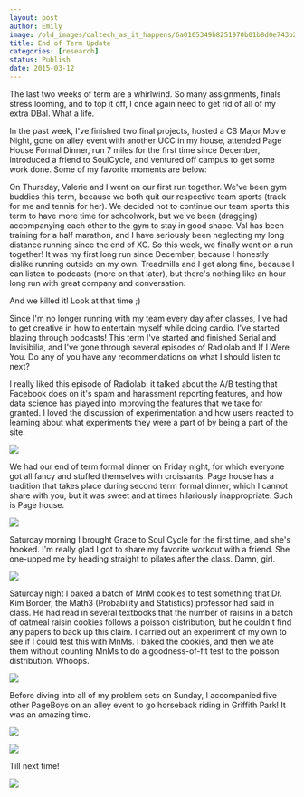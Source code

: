 ```yaml
---
layout: post
author: Emily
image: /old_images/caltech_as_it_happens/6a0105349b8251970b01b8d0e743b2970c.jpg
title: End of Term Update 
categories: [research]
status: Publish
date: 2015-03-12
---
```



The last two weeks of term are a whirlwind. So many assignments, finals stress looming, and to top it off, I once again need to get rid of all of my extra DBal. What a life.

In the past week, I've finished two final projects, hosted a CS Major Movie Night, gone on alley event with another UCC in my house, attended Page House Formal Dinner, run 7 miles for the first time since December, introduced a friend to SoulCycle, and ventured off campus to get some work done. Some of my favorite moments are below:

On Thursday, Valerie and I went on our first run together. We've been gym buddies this term, because we both quit our respective team sports (track for me and tennis for her). We decided not to continue our team sports this term to have more time for schoolwork, but we've been (dragging) accompanying each other to the gym to stay in good shape. Val has been training for a half marathon, and I have seriously been neglecting my long distance running since the end of XC. So this week, we finally went on a run together! It was my first long run since December, because I honestly dislike running outside on my own. Treadmills and I get along fine, because I can listen to podcasts (more on that later), but there's nothing like an hour long run with great company and conversation.

And we killed it! Look at that time ;)

Since I'm no longer running with my team every day after classes, I've had to get creative in how to entertain myself while doing cardio. I've started blazing through podcasts! This term I've started and finished Serial and Invisibilia, and I've gone through several episodes of Radiolab and If I Were You. Do any of you have any recommendations on what I should listen to next?

I really liked this episode of Radiolab: it talked about the A/B testing that Facebook does on it's spam and harassment reporting features, and how data science has played into improving the features that we take for granted. I loved the discussion of experimentation and how users reacted to learning about what experiments they were a part of by being a part of the site.


![](/old_images/caltech_as_it_happens/6a0105349b8251970b01b8d0e74451970c.png)

We had our end of term formal dinner on Friday night, for which everyone got all fancy and stuffed themselves with croissants. Page house has a tradition that takes place during second term formal dinner, which I cannot share with you, but it was sweet and at times hilariously inappropriate. Such is Page house.


![](/old_images/caltech_as_it_happens/6a0105349b8251970b01b8d0e74519970c.jpg)

Saturday morning I brought Grace to Soul Cycle for the first time, and she's hooked. I'm really glad I got to share my favorite workout with a friend. She one-upped me by heading straight to pilates after the class. Damn, girl.


![](/old_images/caltech_as_it_happens/6a0105349b8251970b01b8d0e74559970c.jpg)

Saturday night I baked a batch of MnM cookies to test something that Dr. Kim Border, the Math3 (Probability and Statistics) professor had said in class. He had read in several textbooks that the number of raisins in a batch of oatmeal raisin cookies follows a poisson distribution, but he couldn't find any papers to back up this claim. I carried out an experiment of my own to see if I could test this with MnMs. I baked the cookies, and then we ate them without counting MnMs to do a goodness-of-fit test to the poisson distribution. Whoops.


![](/old_images/caltech_as_it_happens/6a0105349b8251970b01b7c75e2f89970b.jpg)

Before diving into all of my problem sets on Sunday, I accompanied five other PageBoys on an alley event to go horseback riding in Griffith Park! It was an amazing time.


![](/old_images/caltech_as_it_happens/6a0105349b8251970b01b7c75e3059970b.jpg)


![](/old_images/caltech_as_it_happens/6a0105349b8251970b01bb0801e674970d.jpg)

Till next time!

![](/old_images/6a0105349b8251970b01b7c75e2e8c970b.jpg)
